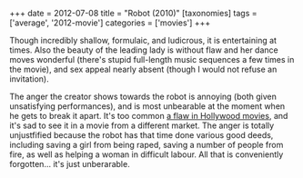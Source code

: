 +++
date = 2012-07-08
title = "Robot (2010)"
[taxonomies]
tags = ['average', '2012-movie']
categories = ['movies']
+++

Though incredibly shallow, formulaic, and ludicrous, it is entertaining
at times. Also the beauty of the leading lady is without flaw and her
dance moves wonderful (there's stupid full-length music sequences a few
times in the movie), and sex appeal nearly absent (though I would not
refuse an invitation).

The anger the creator shows towards the robot is annoying (both given
unsatisfying performances), and is most unbearable at the moment when he
gets to break it apart. It's too common [a flaw in Hollywood movies],
and it's sad to see it in a movie from a different market. The anger is
totally unjustfified because the robot has that time done various good
deeds, including saving a girl from being raped, saving a number of
people from fire, as well as helping a woman in difficult labour. All
that is conveniently forgotten... it's just unberarable.

  [a flaw in Hollywood movies]: http://tshepang.net/unforgiving-characters-are-annoying
